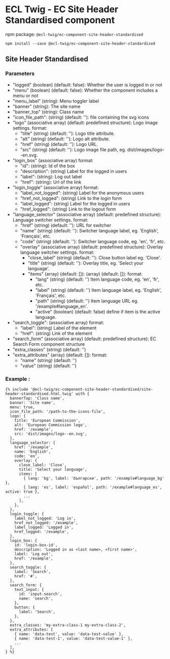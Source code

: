 # ECL Twig - EC Site Header Standardised component

npm package: `@ecl-twig/ec-component-site-header-standardised`

```shell
npm install --save @ecl-twig/ec-component-site-header-standardised
```

## Site Header Standardised

### Parameters

- "logged" (boolean) (default: false): Whether the user is logged in or not
- "menu" (boolean) (default: false): Whether the component includes a menu or not
- "menu_label" (string): Menu toggler label
- "banner" (string): The site name
- "banner_top" (string): Class name
- "icon_file_path": (string) (default: ''): file containing the svg icons
- "logo" (associative array) (default: predefined structure): Logo image settings. format:
  - "title" (string) (default: ''): Logo title attribute.
  - "alt" (string) (default: ''): Logo alt attribute.
  - "href" (string) (default: ''): Logo URL.
  - "src" (string) (default: ''): Logo image file path, eg. dist/images/logo--en.svg.
- "login_box" (associative array) format:
  - "id": (string): Id of the box
  - "description": (string) Label for the logged in users
  - "label": (string): Log out label
  - "href": (string): Url of the link
- "login_toggle" (associative array) format:
  - "label_not_logged": (string) Label for the anonymous users
  - "href_not_logged": (string) Link to the login form
  - "label_logged": (string) Label for the logged in users
  - "href_logged": (string) Link to the logout form
- "language_selector" (associative array) (default: predefined structure): Language switcher settings. format:
  - "href" (string) (default: ''): URL for switcher
  - "name" (string) (default: ''): Switcher language label, eg. 'English', 'Français', etc.
  - "code" (string) (default: ''): Switcher language code, eg. 'en', 'fr', etc.
  - "overlay" (associative array) (default: predefined structure): Overlay language switcher settings. format:
    - "close_label" (string) (default: ''): Close button label eg. 'Close'.
    - "title" (string) (default: ''): Overlay title, eg. 'Select your language'.
    - "items" (array) (default: []): (array) (default: []): format:
      - "lang" (string) (default: '') Item language code, eg. 'en', 'fr', etc.
      - "label" (string) (default: '') Item language label, eg. 'English', 'Français', etc.
      - "path" (string) (default: '') Item language URL eg. '/example#language_en'.
      - "active" (boolean) (default: false) define if item is the active language.
- "search_toggle": (associative array) format:
  - "label": (string) Label of the element
  - "href": (string) Link of the element
- "search_form" (associative array) (default: predefined structure): EC Search Form component structure
- "extra_classes" (string) (default: '')
- "extra_attributes" (array) (default: []): format:
  - "name" (string) (default: '')
  - "value" (string) (default: '')

### Example :

<!-- prettier-ignore -->
```twig
{% include '@ecl-twig/ec-component-site-header-standardised/site-header-standardised.html.twig' with { 
  bannerTop: 'Class name', 
  banner: 'Site name', 
  menu: true, 
  icon_file_path: '/path-to-the-icons-file', 
  logo: { 
    title: 'European Commission', 
    alt: 'European Commission logo', 
    href: '/example', 
    src: 'dist/images/logo--en.svg', 
  }, 
  language_selector: { 
    href: '/example', 
    name: 'English', 
    code: 'en', 
    overlay: { 
      close_label: 'Close', 
      title: 'Select your language', 
      items: [ 
        { lang: 'bg', label: 'български', path: '/example#language_bg' }, 
        { lang: 'es', label: 'español', path: '/example#language_es', active: true }, 
        ... 
      ], 
    }, 
  }, 
  login_toggle: { 
    label_not_logged: 'Log in', 
    href_not_logged: '/example', 
    label_logged: 'Logged in', 
    href_logged: '/example', 
  }, 
  login_box: { 
    id: 'login-box-id', 
    description: 'Logged in as <last name>, <first name>', 
    label: 'Log out', 
    href: '/example', 
  }, 
  search_toggle: { 
    label: 'Search', 
    href: '#', 
  }, 
  search_form: { 
    text_input: { 
      id: 'input-search', 
      name: 'search', 
    }, 
    button: { 
      label: 'Search', 
    }, 
  }, 
  extra_classes: 'my-extra-class-1 my-extra-class-2', 
  extra_attributes: [ 
    { name: 'data-test', value: 'data-test-value' }, 
    { name: 'data-test-1', value: 'data-test-value-1' }, 
    ... 
  ], 
} %} 
```
